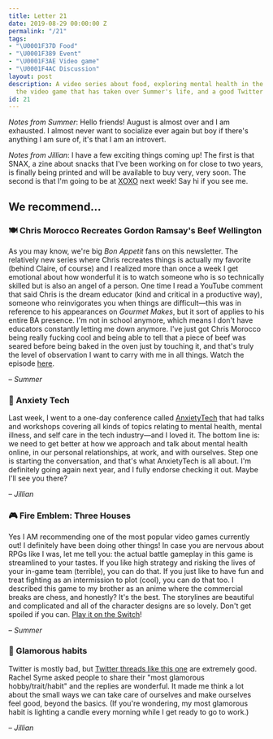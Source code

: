 ```yaml
---
title: Letter 21
date: 2019-08-29 00:00:00 Z
permalink: "/21"
tags:
- "\U0001F37D Food"
- "\U0001F389 Event"
- "\U0001F3AE Video game"
- "\U0001F4AC Discussion"
layout: post
description: A video series about food, exploring mental health in the tech industry,
  the video game that has taken over Summer's life, and a good Twitter thread.
id: 21
---
```


_Notes from Summer_: Hello friends! August is almost over and I am exhausted. I almost never want to socialize ever again but boy if there's anything I am sure of, it's that I am an introvert.

_Notes from Jillian_: I have a few exciting things coming up! The first is that SNAX, a zine about snacks that I've been working on for close to two years, is finally being printed and will be available to buy very, very soon. The second is that I'm going to be at [XOXO](https://xoxofest.com/) next week! Say hi if you see me.

## We recommend...

### 🍽️ Chris Morocco Recreates Gordon Ramsay's Beef Wellington

As you may know, we're big _Bon Appetit_ fans on this newsletter. The relatively new series where Chris recreates things is actually my favorite (behind Claire, of course) and I realized more than once a week I get emotional about how wonderful it is to watch someone who is so technically skilled but is also an angel of a person. One time I read a YouTube comment that said Chris is the dream educator (kind and critical in a productive way), someone who reinvigorates you when things are difficult—this was in reference to his appearances on _Gourmet Makes_, but it sort of applies to his entire BA presence. I'm not in school anymore, which means I don't have educators constantly letting me down anymore. I've just got Chris Morocco being really fucking cool and being able to tell that a piece of beef was seared before being baked in the oven just by touching it, and that's truly the level of observation I want to carry with me in all things. Watch the episode [here](https://www.youtube.com/watch?v=3eVMgUrEazA).

– _Summer_

### 🎉 Anxiety Tech

Last week, I went to a one-day conference called [AnxietyTech](https://www.anxietytech.com/) that had talks and workshops covering all kinds of topics relating to mental health, mental illness, and self care in the tech industry—and I loved it. The bottom line is: we need to get better at how we approach and talk about mental health online, in our personal relationships, at work, and with ourselves. Step one is starting the conversation, and that's what AnxietyTech is all about. I'm definitely going again next year, and I fully endorse checking it out. Maybe I'll see you there?

– _Jillian_

### 🎮 Fire Emblem: Three Houses

Yes I AM recommending one of the most popular video games currently out! I definitely have been doing other things! In case you are nervous about RPGs like I was, let me tell you: the actual battle gameplay in this game is streamlined to your tastes. If you like high strategy and risking the lives of your in-game team (terrible), you can do that. If you just like to have fun and treat fighting as an intermission to plot (cool), you can do that too. I described this game to my brother as an anime where the commercial breaks are chess, and honestly? It's the best. The storylines are beautiful and complicated and all of the character designs are so lovely. Don't get spoiled if you can. [Play it on the Switch](https://fireemblem.nintendo.com/three-houses/)!

– _Summer_

### 💬 Glamorous habits

Twitter is mostly bad, but [Twitter threads like this one](https://twitter.com/rachsyme/status/1164914549092442113?s=21) are extremely good. Rachel Syme asked people to share their "most glamorous hobby/trait/habit" and the replies are wonderful. It made me think a lot about the small ways we can take care of ourselves and make ourselves feel good, beyond the basics. (If you're wondering, my most glamorous habit is lighting a candle every morning while I get ready to go to work.)

– _Jillian_
